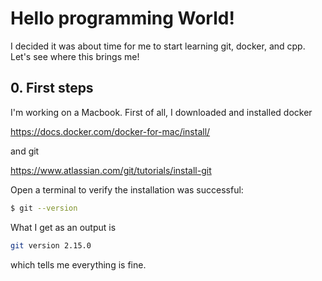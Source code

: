 # Hello programming World!

I decided it was about time for me to start learning git, docker, and cpp. Let's see where this brings me!

## 0. First steps

I'm working on a Macbook. First of all, I downloaded and installed docker

https://docs.docker.com/docker-for-mac/install/

and git

https://www.atlassian.com/git/tutorials/install-git

Open a terminal to verify the installation was successful:
```bash
$ git --version
```

What I get as an output is
```bash
git version 2.15.0
```
which tells me everything is fine.
